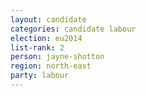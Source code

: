 ```yaml
---
layout: candidate
categories: candidate labour
election: eu2014
list-rank: 2
person: jayne-shotton
region: north-east
party: labour
---
```

